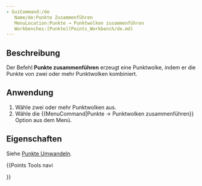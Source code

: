 ```yaml
---
- GuiCommand:/de
   Name/de:Punkte Zusammenführen
   MenuLocation:Punkte → Punktwolken zusammenführen
   Workbenches:[Punkte](Points_Workbench/de.md)
---
```


## Beschreibung

Der Befehl **Punkte zusammenführen** erzeugt eine Punktwolke, indem er die Punkte von zwei oder mehr Punktwolken kombiniert.

## Anwendung

1.  Wähle zwei oder mehr Punktwolken aus.
2.  Wähle die {{MenuCommand|Punkte → Punktwolken zusammenführen}} Option aus dem Menü.

## Eigenschaften

Siehe [Punkte Umwandeln](Points_Convert/de.md).





{{Points Tools navi

}} 
